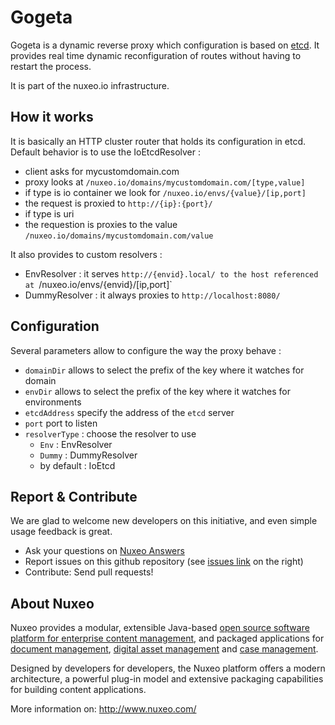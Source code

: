 Gogeta
======

Gogeta is a dynamic reverse proxy which configuration is based on [etcd](https://github.com/coreos/etcd). It provides real time dynamic reconfiguration of routes without having to restart the process.

It is part of the nuxeo.io infrastructure.


How it works
------------

It is basically an HTTP cluster router that holds its configuration in etcd. Default behavior
is to use the IoEtcdResolver :

  * client asks for mycustomdomain.com
  * proxy looks at `/nuxeo.io/domains/mycustomdomain.com/[type,value]`
  * if type is io container we look for `/nuxeo.io/envs/{value}/[ip,port]`
  * the request is proxied to `http://{ip}:{port}/`
  * if type is uri
  * the requestion is proxies to the value `/nuxeo.io/domains/mycustomdomain.com/value`

It also provides to custom resolvers :

  * EnvResolver : it serves `http://{envid}.local/ to the host referenced at `/nuxeo.io/envs/{envid}/[ip,port]`
  * DummyResolver : it always proxies to `http://localhost:8080/`


Configuration
-------------

Several parameters allow to configure the way the proxy behave :

 * `domainDir` allows to select the prefix of the key where it watches for domain
 * `envDir` allows to select the prefix of the key where it watches for environments
 * `etcdAddress` specify the address of the `etcd` server
 * `port` port to listen
 * `resolverType` : choose the resolver to use
    * `Env` : EnvResolver
    * `Dummy` : DummyResolver
    * by default : IoEtcd

Report & Contribute
-------------------

We are glad to welcome new developers on this initiative, and even simple usage feedback is great.
- Ask your questions on [Nuxeo Answers](http://answers.nuxeo.com)
- Report issues on this github repository (see [issues link](http://github.com/nuxeo/gogeta/issues) on the right)
- Contribute: Send pull requests!


About Nuxeo
-----------

Nuxeo provides a modular, extensible Java-based
[open source software platform for enterprise content management](http://www.nuxeo.com/en/products/ep),
and packaged applications for [document management](http://www.nuxeo.com/en/products/document-management),
[digital asset management](http://www.nuxeo.com/en/products/dam) and
[case management](http://www.nuxeo.com/en/products/case-management).

Designed by developers for developers, the Nuxeo platform offers a modern
architecture, a powerful plug-in model and extensive packaging
capabilities for building content applications.

More information on: <http://www.nuxeo.com/>
